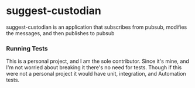 # suggest-custodian #


suggest-custodian is an application that subscribes from pubsub, modifies the messages, and then publishes to pubsub


### Running Tests ###
This is a personal project, and I am the sole contributor. Since it's mine, and I'm not worried about breaking it there's no need for tests.
Though if this were not a personal project it would have unit, integration, and Automation tests. 
